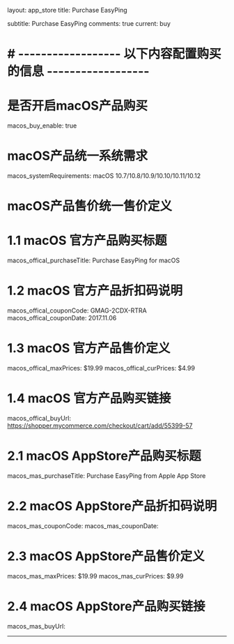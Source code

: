 layout: app_store
title: Purchase EasyPing

subtitle: Purchase EasyPing
comments: true
current: buy

# # ------------------ 以下内容配置购买的信息 ------------------

# 是否开启macOS产品购买
macos_buy_enable: true

# macOS产品统一系统需求
macos_systemRequirements: macOS 10.7/10.8/10.9/10.10/10.11/10.12

# macOS产品售价统一售价定义


# 1.1 macOS 官方产品购买标题
macos_offical_purchaseTitle: Purchase EasyPing for macOS

# 1.2 macOS 官方产品折扣码说明
macos_offical_couponCode: GMAG-2CDX-RTRA
macos_offical_couponDate: 2017.11.06

# 1.3 macOS 官方产品售价定义
macos_offical_maxPrices: $19.99
macos_offical_curPrices: $4.99

# 1.4 macOS 官方产品购买链接
macos_offical_buyUrl: https://shopper.mycommerce.com/checkout/cart/add/55399-57

# 2.1 macOS AppStore产品购买标题
macos_mas_purchaseTitle: Purchase EasyPing from Apple App Store

# 2.2 macOS AppStore产品折扣码说明
macos_mas_couponCode: 
macos_mas_couponDate: 

# 2.3 macOS AppStore产品售价定义
macos_mas_maxPrices: $19.99
macos_mas_curPrices: $9.99

# 2.4 macOS AppStore产品购买链接
macos_mas_buyUrl:

---